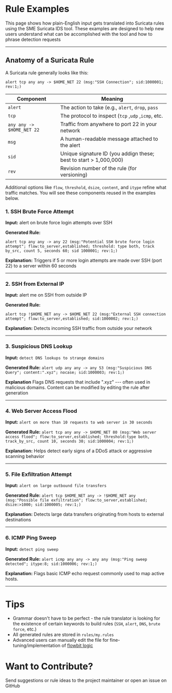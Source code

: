 
# Rule Examples

This page shows how plain-English input gets translated into Suricata rules using the SME Suricata IDS tool. These examples are designed to help new users understand what can be accomplished with the tool and how to phrase detection requests

---

## Anatomy of a Suricata Rule

A Suricata rule generally looks like this:

```suricata
alert tcp any any -> $HOME_NET 22 (msg:"SSH Connection"; sid:1000001; rev:1;)
```

| Component			| Meaning								|
|-------------------------------|-----------------------------------------------------------------------|
| `alert`			| The action to take (e.g., `alert`, `drop`, `pass`			|
| `tcp`				| The protocol to inspect (`tcp` ,`udp` ,`icmp`, etc.			|
| `any any -> $HOME_NET 22`	| Traffic from anywhere to port 22 in your network			|
| `msg`				| A human-readable message attached to the alert			|
| `sid`				| Unique signature ID (you addign these; best to start > 1,000,000)	|
| `rev`				| Revision number of the rule (for versioning)				|

Additional options like `flow`, `threshold`, `dsize`, `content`, and `itype` refine what traffic matches.
You will see these components reused in the examples below.


### 1. SSH Brute Force Attempt

**Input:**
alert on brute force login attempts over SSH

**Generated Rule:**
```suricata
alert tcp any any -> any 22 (msg:"Potential SSH brute force login attempt"; flow:to_server,established; threshold: type both, track by_src, count 5, seconds 60; sid 1000001; rev:1;)
```

**Explanation:**
Triggers if 5 or more login attempts are made over SSH (port 22) to a server within 60 seconds

---

### 2. SSH from External IP

**Input:**
alert me on SSH from outside IP

**Generated Rule:**
```suricata
alert tcp !$HOME_NET any -> $HOME_NET 22 (msg:"External SSH connection attempt"; flow:to_server,established; sid:1000002; rev:1;)
```

**Explanation:**
Detects incoming SSH traffic from outside your network

---

### 3. Suspicious DNS Lookup

**Input:**
`detect DNS lookups to strange domains`

**Generated Rule:**
```alert udp any any -> any 53 (msg:"Suspicious DNS Query"; content:".xyz"; nocase; sid:1000003; rev:1;)```

**Explanation**
Flags DNS requests that include ".xyz" --- often used in malicious domains. Content can be modified by editing the rule after generation

---

### 4. Web Server Access Flood

**Input:**
`alert on more than 10 requests to web server in 30 seconds`

**Generated Rule:**
```alert tcp any any -> $HOME_NET 80 (msg:"Web server access flood"; flow:to_server,established; threshold:type both, track_by_src, count 10, seconds 30; sid:1000004; rev:1;)```

**Explanation:**
Helps detect early signs of a DDoS attack or aggressive scanning behavior

---

### 5. File Exfiltration Attempt

**Input:**
`alert on large outbound file transfers`

**Generated Rule:**
```alert tcp $HOME_NET any -> !$HOME_NET any (msg:"Possible file exfiltration"; flow:to_server,established; dsize:>1000; sid:1000005; rev:1;)```

**Explanation:**
Detects large data transfers originating from hosts to external destinations

---

### 6. ICMP Ping Sweep

**Input:**
`detect ping sweep`

**Generated Rule:**
```alert icmp any any -> any any (msg:"Ping sweep detected"; itype:8; sid:1000006; rev:1;)```

**Explanation:**
Flags basic ICMP echo request commonly used to map active hosts.

---

# Tips

- Grammar doesn't have to be perfect - the rule translator is looking for the existence of certain keywords to build rules (`SSH`, `alert`, `DNS`, `brute force`, etc.)
- All generated rules are stored in `rules/my.rules`
- Advanced users can manually edit the file for fine-tuning/implementation of [flowbit logic](https://docs.suricata.io/en/latest/rules/flow-keywords.html)

# Want to Contribute?

Send suggestions or rule ideas to the project maintainer or open an issue on GitHub

